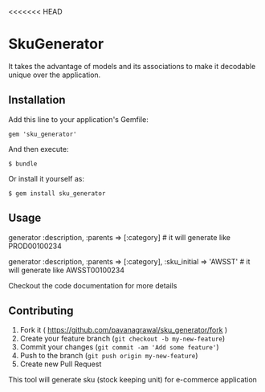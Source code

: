 <<<<<<< HEAD
# SkuGenerator

It takes the advantage of models and its associations to make it decodable unique over the application.

## Installation

Add this line to your application's Gemfile:

    gem 'sku_generator'

And then execute:

    $ bundle

Or install it yourself as:

    $ gem install sku_generator

## Usage

generator :description, :parents => [:category] #  it will generate like PROD00100234

generator :description, :parents => [:category], :sku_initial => 'AWSST' # it will generate like AWSST00100234

Checkout the code documentation for more details

## Contributing

1. Fork it ( https://github.com/pavanagrawal/sku_generator/fork )
2. Create your feature branch (`git checkout -b my-new-feature`)
3. Commit your changes (`git commit -am 'Add some feature'`)
4. Push to the branch (`git push origin my-new-feature`)
5. Create new Pull Request

This tool will generate sku (stock keeping unit) for e-commerce application
